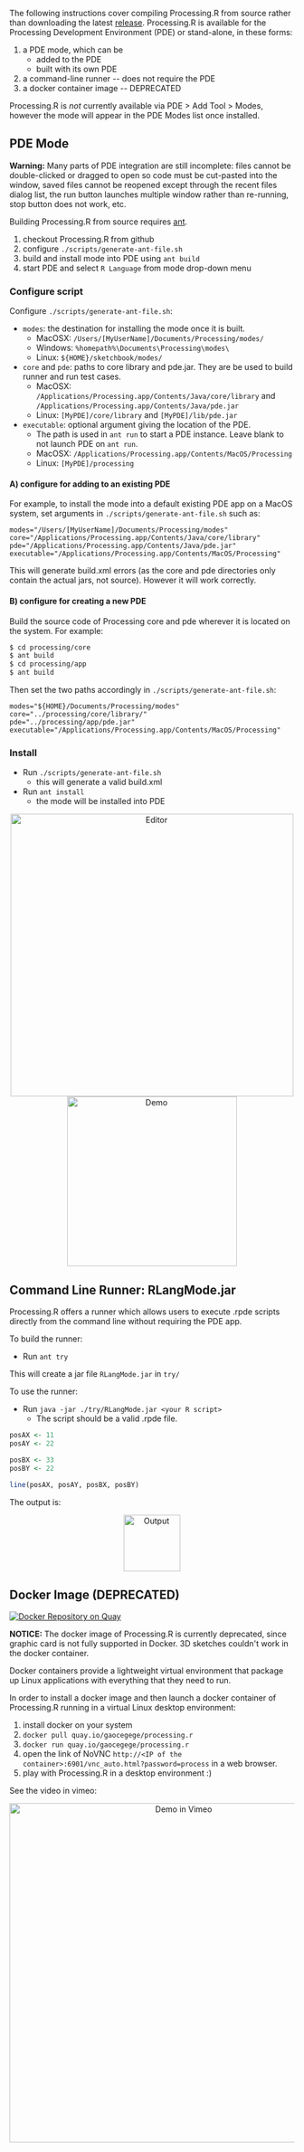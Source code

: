 The following instructions cover compiling Processing.R from source rather than downloading the latest [release](https://github.com/processing-r/Processing.R/releases).
Processing.R is available for the Processing Development Environment (PDE) or stand-alone, in these forms:

1. a PDE mode, which can be
    - added to the PDE
    - built with its own PDE
1. a command-line runner -- does not require the PDE
1. a docker container image -- DEPRECATED

Processing.R is *not* currently available via PDE > Add Tool > Modes, however the mode will appear in the PDE Modes list once installed.

## PDE Mode

**Warning:** Many parts of PDE integration are still incomplete: files cannot be double-clicked or dragged to open so code must be cut-pasted into the window, saved files cannot be reopened except through the recent files dialog list, the run button launches multiple window rather than re-running, stop button does not work, etc.

Building Processing.R from source requires [ant](ant.apache.org/).

1. checkout Processing.R from github
1. configure `./scripts/generate-ant-file.sh`
1. build and install mode into PDE using `ant build`
1. start PDE and select `R Language` from mode drop-down menu

### Configure script

Configure `./scripts/generate-ant-file.sh`:

- `modes`: the destination for installing the mode once it is built.
  - MacOSX: `/Users/[MyUserName]/Documents/Processing/modes/`
  - Windows: `%homepath%\Documents\Processing\modes\`
  - Linux: `${HOME}/sketchbook/modes/`
- `core` and `pde`: paths to core library and pde.jar. They are be used to build runner and run test cases.
  - MacOSX: `/Applications/Processing.app/Contents/Java/core/library` and `/Applications/Processing.app/Contents/Java/pde.jar`
  - Linux: `[MyPDE]/core/library` and `[MyPDE]/lib/pde.jar`
- `executable`: optional argument giving the location of the PDE.
  - The path is used in `ant run` to start a PDE instance. Leave blank to not launch PDE on `ant run`.
  - MacOSX: `/Applications/Processing.app/Contents/MacOS/Processing`
  - Linux: `[MyPDE]/processing`

#### A) configure for adding to an existing PDE

For example, to install the mode into a default existing PDE app on a MacOS system, set arguments in `./scripts/generate-ant-file.sh` such as:

```
modes="/Users/[MyUserName]/Documents/Processing/modes"
core="/Applications/Processing.app/Contents/Java/core/library"
pde="/Applications/Processing.app/Contents/Java/pde.jar"
executable="/Applications/Processing.app/Contents/MacOS/Processing"
```

This will generate build.xml errors (as the core and pde directories only contain the actual jars, not source). However it will work correctly.

#### B) configure for creating a new PDE

Build the source code of Processing core and pde wherever it is located on the system. For example:

```bash
$ cd processing/core
$ ant build
$ cd processing/app
$ ant build
```

Then set the two paths accordingly in `./scripts/generate-ant-file.sh`:

```
modes="${HOME}/Documents/Processing/modes"
core="../processing/core/library/"
pde="../processing/app/pde.jar"
executable="/Applications/Processing.app/Contents/MacOS/Processing"
```

### Install

- Run `./scripts/generate-ant-file.sh`
  - this will generate a valid build.xml
- Run `ant install`
  - the mode will be installed into PDE

<div align="center">
	<img src="../img/editor.png" alt="Editor" width="500">
</div>

<div align="center">
	<img src="../img/demo.gif" alt="Demo" width="300">
</div>

## Command Line Runner: RLangMode.jar

Processing.R offers a runner which allows users to execute .rpde scripts directly from the command line without requiring the PDE app.

To build the runner:

- Run `ant try`

This will create a jar file `RLangMode.jar` in `try/`

To use the runner:

- Run `java -jar ./try/RLangMode.jar <your R script>`
  - The script should be a valid .rpde file.

```r
posAX <- 11
posAY <- 22

posBX <- 33
posBY <- 22

line(posAX, posAY, posBX, posBY)
```

The output is:

<div align="center">
	<img src="../img/demo.png" alt="Output" width="100">
</div>

## Docker Image (DEPRECATED)

[![Docker Repository on Quay](https://quay.io/repository/gaocegege/processing.r/status "Docker Repository on Quay")](https://quay.io/repository/gaocegege/processing.r)

**NOTICE:** The docker image of Processing.R is currently deprecated, since graphic card is not fully supported in Docker. 3D sketches couldn't work in the docker container.

Docker containers provide a lightweight virtual environment that package up Linux applications with everything that they need to run.

In order to install a docker image and then launch a docker container of Processing.R running in a virtual Linux desktop environment:

1. install docker on your system
1. `docker pull quay.io/gaocegege/processing.r`
1. `docker run quay.io/gaocegege/processing.r`
1. open the link of NoVNC `http://<IP of the container>:6901/vnc_auto.html?password=process` in a web browser.
1. play with Processing.R in a desktop environment :)

See the video in vimeo:

<div align="center">
	<a href="https://vimeo.com/225961911"><img src="../img/video.png" alt="Demo in Vimeo" width="600"></a>
</div>
